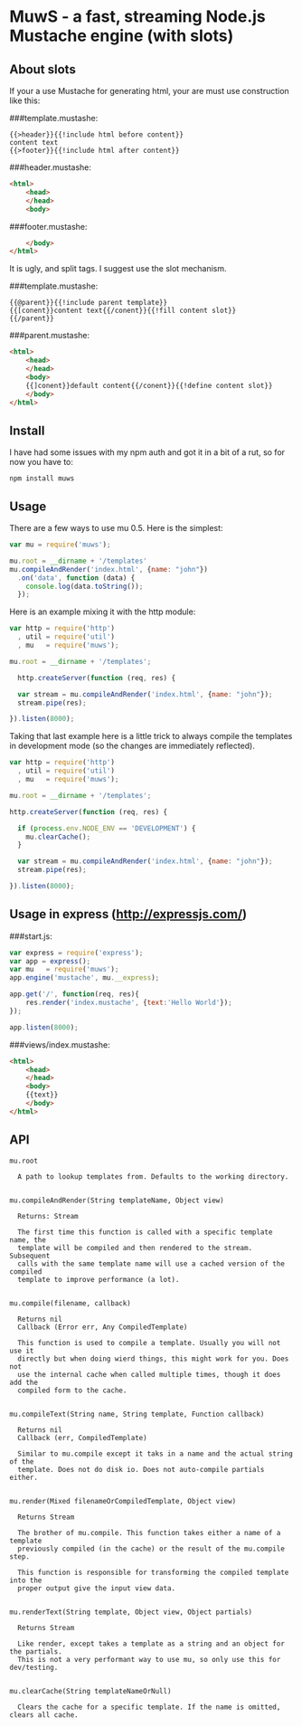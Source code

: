 # MuwS - a fast, streaming Node.js Mustache engine (with slots)

## About slots

If your a use Mustache for generating html, your are must use construction like this:

###template.mustashe:
```text
{{>header}}{{!include html before content}}
content text
{{>footer}}{{!include html after content}}
```
###header.mustashe:
```html
<html>
    <head>
    </head>
    <body>
```
###footer.mustashe:
```html
    </body>
</html>
```
It is ugly, and split tags. I suggest use the slot mechanism.


###template.mustashe:
```text
{{@parent}}{{!include parent template}}
{{[conent}}content text{{/conent}}{{!fill content slot}}
{{/parent}}
```
###parent.mustashe:
```html
<html>
    <head>
    </head>
    <body>
    {{]conent}}default content{{/conent}}{{!define content slot}}
    </body>
</html>
```

## Install

I have had some issues with my npm auth and got it in a bit of a rut, so for
now you have to:

    npm install muws

## Usage

There are a few ways to use mu 0.5. Here is the simplest:
```javascript
var mu = require('muws');

mu.root = __dirname + '/templates'
mu.compileAndRender('index.html', {name: "john"})
  .on('data', function (data) {
    console.log(data.toString());
  });
```
Here is an example mixing it with the http module:
```javascript
var http = require('http')
  , util = require('util')
  , mu   = require('muws');

mu.root = __dirname + '/templates';

  http.createServer(function (req, res) {

  var stream = mu.compileAndRender('index.html', {name: "john"});
  stream.pipe(res);

}).listen(8000);
```
Taking that last example here is a little trick to always compile the templates
in development mode (so the changes are immediately reflected).
```javascript
var http = require('http')
  , util = require('util')
  , mu   = require('muws');

mu.root = __dirname + '/templates';

http.createServer(function (req, res) {

  if (process.env.NODE_ENV == 'DEVELOPMENT') {
    mu.clearCache();
  }

  var stream = mu.compileAndRender('index.html', {name: "john"});
  stream.pipe(res);

}).listen(8000);
```

## Usage in express (http://expressjs.com/)

###start.js:
```javascript
var express = require('express');
var app = express();
var mu   = require('muws');
app.engine('mustache', mu.__express);

app.get('/', function(req, res){
    res.render('index.mustache', {text:'Hello World'});
});

app.listen(8000);
```
###views/index.mustashe:
```html
<html>
    <head>
    </head>
    <body>
    {{text}}
    </body>
</html>
```

## API

    mu.root

      A path to lookup templates from. Defaults to the working directory.


    mu.compileAndRender(String templateName, Object view)

      Returns: Stream

      The first time this function is called with a specific template name, the
      template will be compiled and then rendered to the stream. Subsequent
      calls with the same template name will use a cached version of the compiled
      template to improve performance (a lot).


    mu.compile(filename, callback)

      Returns nil
      Callback (Error err, Any CompiledTemplate)

      This function is used to compile a template. Usually you will not use it
      directly but when doing wierd things, this might work for you. Does not
      use the internal cache when called multiple times, though it does add the
      compiled form to the cache.


    mu.compileText(String name, String template, Function callback)

      Returns nil
      Callback (err, CompiledTemplate)

      Similar to mu.compile except it taks in a name and the actual string of the
      template. Does not do disk io. Does not auto-compile partials either.


    mu.render(Mixed filenameOrCompiledTemplate, Object view)

      Returns Stream

      The brother of mu.compile. This function takes either a name of a template
      previously compiled (in the cache) or the result of the mu.compile step.

      This function is responsible for transforming the compiled template into the
      proper output give the input view data.


    mu.renderText(String template, Object view, Object partials)

      Returns Stream

      Like render, except takes a template as a string and an object for the partials.
      This is not a very performant way to use mu, so only use this for dev/testing.


    mu.clearCache(String templateNameOrNull)

      Clears the cache for a specific template. If the name is omitted, clears all cache.



